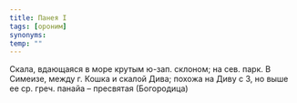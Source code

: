 ```yaml
---
title: Панея I
tags: [ороним]
synonyms:
temp: ""
---
```


Скала, вдающаяся в море крутым ю-зап. склоном; на сев. парк. В Симеизе, между г.
Кошка и скалой Дива; похожа на Диву с З, но выше ее ср. греч. панайа – пресвятая
(Богородица)
